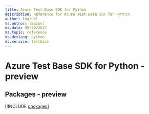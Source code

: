 ```yaml
---
title: Azure Test Base SDK for Python
description: Reference for Azure Test Base SDK for Python
author: lmazuel
ms.author: lmazuel
ms.data: 05/29/2023
ms.topic: reference
ms.devlang: python
ms.service: testbase
---
```

# Azure Test Base SDK for Python - preview
## Packages - preview
[!INCLUDE [packages](test-base-index.md)]